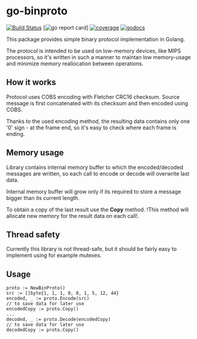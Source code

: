 # go-binproto 

[![Build Status](https://travis-ci.org/mic90/go-binproto.svg?branch=master)](https://travis-ci.org/mic90/go-binproto)
[![go report card](https://goreportcard.com/badge/github.com/mic90/go-binproto)]
[![coverage](http://gocover.io/_badge/github.com/mic90/go-binproto)](https://gocover.io/github.com/mic90/go-binproto)
[![godocs](https://godoc.org/github.com/mic90/go-binproto?status.svg)](https://godoc.org/github.com/mic90/go-binproto) 

This package provides simple binary protocol implementation in Golang. 

The protocol is intended to be used on low-memory devices, like MIPS processors, so it's written in such a manner to maintan low memory-usage and minimize memory reallocation between operations.

## How it works ##
Protocol uses COBS encoding with Fletcher CRC16 checksum. Source message is first concatenated with its checksum and then encoded using COBS.

Thanks to the used encoding method, the resulting data contains only one '0' sign - at the frame end, so it's easy to check where each frame is ending.

## Memory usage ##
Library contains internal memory buffer to which the encoded/decoded messages are written, so each call to encode or decode will overwrite last data. 

Internal memory buffer will grow only if its required to store a message bigger than its current length.

To obtain a copy of the last result use the **Copy** method. !This method will allocate new memory for the result data on each call!.

## Thread safety ##
Currently this library is not thread-safe, but it should be fairly easy to implement using for example mutexes.

## Usage ##
```golang
proto := NewBinProto()
src := []byte{1, 1, 1, 0, 0, 1, 5, 12, 44}
encoded, _ := proto.Encode(src)
// to save data for later use
encodedCopy := proto.Copy()
...
decoded, _ := proto.Decode(encodedCopy)
// to save data for later use
decodedCopy := proto.Copy()
```
